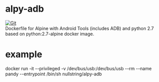 # alpy-adb

[![Git](https://app.soluble.cloud/api/v1/public/badges/e5d27d0c-c3c9-4407-8dab-013bcf538536.svg?orgId=679096383598)](https://app.soluble.cloud/repos/details/github.com/desteves/alpy-adb?orgId=679096383598)  
Dockerfile for Alpine with Android Tools (includes ADB) and python 2.7 based on python:2.7-alpine docker image.


# example
docker run -it --privileged -v /dev/bus/usb:/dev/bus/usb --rm --name pandy --entrypoint /bin/sh nullstring/alpy-adb

